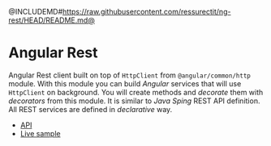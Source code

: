 <div class="flex-row flex-end">
    <a href="https://github.com/ressurectit/ng-rest">
        <span class="fab fa-github"></span>
    </a>
</div>

@INCLUDEMD#https://raw.githubusercontent.com/ressurectit/ng-rest/HEAD/README.md@

# Angular Rest

Angular Rest client built on top of `HttpClient` from `@angular/common/http` module. With this module you can build *Angular* services that will use `HttpClient` on background. You will create methods and *decorate* them with *decorators* from this module. It is similar to *Java Sping* REST API definition. All REST services are defined in *declarative* way.

- [API](/content/api/ng-rest/rest)
- [Live sample](/SAMPLES_URL/restSamples)